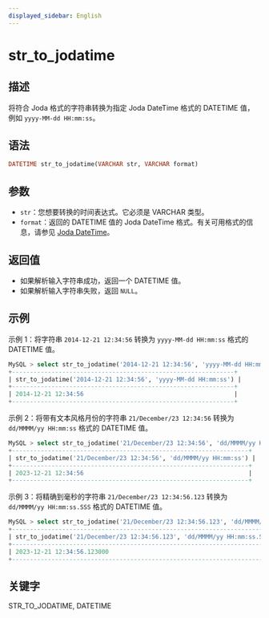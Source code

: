 ```yaml
---
displayed_sidebar: English
---
```


# str_to_jodatime

## 描述

将符合 Joda 格式的字符串转换为指定 Joda DateTime 格式的 DATETIME 值，例如 `yyyy-MM-dd HH:mm:ss`。

## 语法

```Haskell
DATETIME str_to_jodatime(VARCHAR str, VARCHAR format)
```

## 参数

- `str`：您想要转换的时间表达式。它必须是 VARCHAR 类型。
- `format`：返回的 DATETIME 值的 Joda DateTime 格式。有关可用格式的信息，请参见 [Joda DateTime](https://www.joda.org/joda-time/apidocs/org/joda/time/format/DateTimeFormat.html)。

## 返回值

- 如果解析输入字符串成功，返回一个 DATETIME 值。
- 如果解析输入字符串失败，返回 `NULL`。

## 示例

示例 1：将字符串 `2014-12-21 12:34:56` 转换为 `yyyy-MM-dd HH:mm:ss` 格式的 DATETIME 值。

```SQL
MySQL > select str_to_jodatime('2014-12-21 12:34:56', 'yyyy-MM-dd HH:mm:ss');
+--------------------------------------------------------------+
| str_to_jodatime('2014-12-21 12:34:56', 'yyyy-MM-dd HH:mm:ss') |
+--------------------------------------------------------------+
| 2014-12-21 12:34:56                                          |
+--------------------------------------------------------------+
```

示例 2：将带有文本风格月份的字符串 `21/December/23 12:34:56` 转换为 `dd/MMMM/yy HH:mm:ss` 格式的 DATETIME 值。

```SQL
MySQL > select str_to_jodatime('21/December/23 12:34:56', 'dd/MMMM/yy HH:mm:ss');
+------------------------------------------------------------------+
| str_to_jodatime('21/December/23 12:34:56', 'dd/MMMM/yy HH:mm:ss') |
+------------------------------------------------------------------+
| 2023-12-21 12:34:56                                              |
+------------------------------------------------------------------+
```

示例 3：将精确到毫秒的字符串 `21/December/23 12:34:56.123` 转换为 `dd/MMMM/yy HH:mm:ss.SSS` 格式的 DATETIME 值。

```SQL
MySQL > select str_to_jodatime('21/December/23 12:34:56.123', 'dd/MMMM/yy HH:mm:ss.SSS');
+--------------------------------------------------------------------------+
| str_to_jodatime('21/December/23 12:34:56.123', 'dd/MMMM/yy HH:mm:ss.SSS') |
+--------------------------------------------------------------------------+
| 2023-12-21 12:34:56.123000                                               |
+--------------------------------------------------------------------------+
```

## 关键字

STR_TO_JODATIME, DATETIME